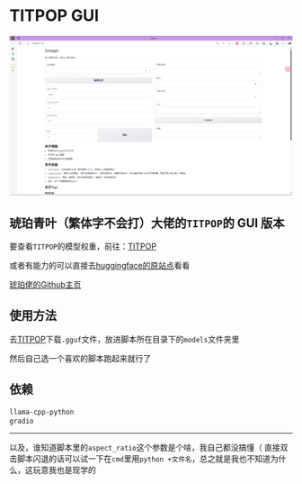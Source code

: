 # TITPOP GUI

![img.png](img.png)

## 琥珀青叶（繁体字不会打）大佬的`TITPOP`的 GUI 版本

要查看`TITPOP`的模型权重，前往：[TITPOP](https://hf-mirror.com/KBlueLeaf/TITPOP-200M-dev)

或者有能力的可以直接去[huggingface的原站点](https://huggingface.co/KBlueLeaf/TITPOP-200M-dev)看看

[琥珀佬的Github主页](https://github.com/KohakuBlueleaf)

## 使用方法

去[TITPOP](https://hf-mirror.com/KBlueLeaf/TITPOP-200M-dev)下载`.gguf`文件，放进脚本所在目录下的`models`文件夹里

然后自己选一个喜欢的脚本跑起来就行了

## 依赖

```
llama-cpp-python
gradio
```

---

以及，谁知道脚本里的`aspect_ratio`这个参数是个啥，我自己都没搞懂（
直接双击脚本闪退的话可以试一下在`cmd`里用`python +文件名`，总之就是我也不知道为什么，这玩意我也是现学的